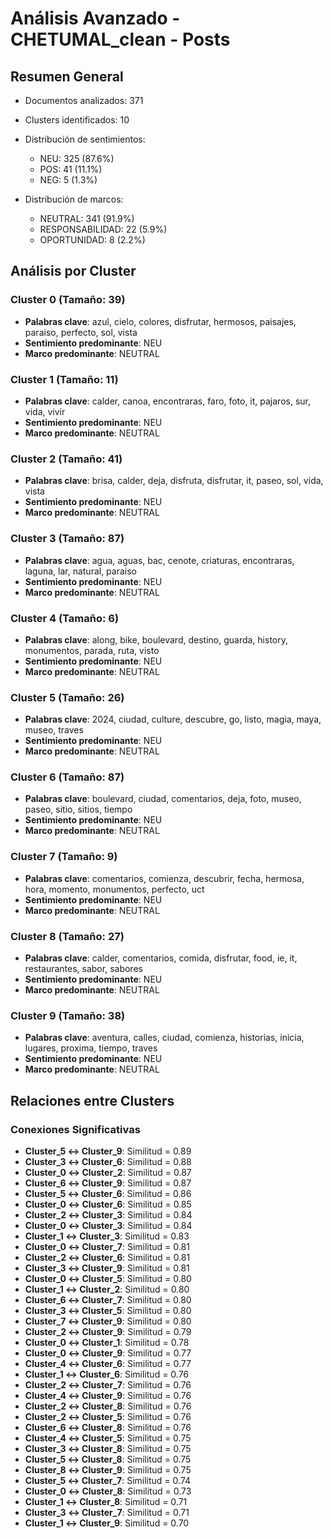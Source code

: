 # Análisis Avanzado - CHETUMAL_clean - Posts

## Resumen General

- Documentos analizados: 371
- Clusters identificados: 10
- Distribución de sentimientos:
  - NEU: 325 (87.6%)
  - POS: 41 (11.1%)
  - NEG: 5 (1.3%)

- Distribución de marcos:
  - NEUTRAL: 341 (91.9%)
  - RESPONSABILIDAD: 22 (5.9%)
  - OPORTUNIDAD: 8 (2.2%)

## Análisis por Cluster

### Cluster 0 (Tamaño: 39)
- **Palabras clave**: azul, cielo, colores, disfrutar, hermosos, paisajes, paraiso, perfecto, sol, vista
- **Sentimiento predominante**: NEU
- **Marco predominante**: NEUTRAL

### Cluster 1 (Tamaño: 11)
- **Palabras clave**: calder, canoa, encontraras, faro, foto, it, pajaros, sur, vida, vivir
- **Sentimiento predominante**: NEU
- **Marco predominante**: NEUTRAL

### Cluster 2 (Tamaño: 41)
- **Palabras clave**: brisa, calder, deja, disfruta, disfrutar, it, paseo, sol, vida, vista
- **Sentimiento predominante**: NEU
- **Marco predominante**: NEUTRAL

### Cluster 3 (Tamaño: 87)
- **Palabras clave**: agua, aguas, bac, cenote, criaturas, encontraras, laguna, lar, natural, paraiso
- **Sentimiento predominante**: NEU
- **Marco predominante**: NEUTRAL

### Cluster 4 (Tamaño: 6)
- **Palabras clave**: along, bike, boulevard, destino, guarda, history, monumentos, parada, ruta, visto
- **Sentimiento predominante**: NEU
- **Marco predominante**: NEUTRAL

### Cluster 5 (Tamaño: 26)
- **Palabras clave**: 2024, ciudad, culture, descubre, go, listo, magia, maya, museo, traves
- **Sentimiento predominante**: NEU
- **Marco predominante**: NEUTRAL

### Cluster 6 (Tamaño: 87)
- **Palabras clave**: boulevard, ciudad, comentarios, deja, foto, museo, paseo, sitio, sitios, tiempo
- **Sentimiento predominante**: NEU
- **Marco predominante**: NEUTRAL

### Cluster 7 (Tamaño: 9)
- **Palabras clave**: comentarios, comienza, descubrir, fecha, hermosa, hora, momento, monumentos, perfecto, uct
- **Sentimiento predominante**: NEU
- **Marco predominante**: NEUTRAL

### Cluster 8 (Tamaño: 27)
- **Palabras clave**: calder, comentarios, comida, disfrutar, food, ie, it, restaurantes, sabor, sabores
- **Sentimiento predominante**: NEU
- **Marco predominante**: NEUTRAL

### Cluster 9 (Tamaño: 38)
- **Palabras clave**: aventura, calles, ciudad, comienza, historias, inicia, lugares, proxima, tiempo, traves
- **Sentimiento predominante**: NEU
- **Marco predominante**: NEUTRAL

## Relaciones entre Clusters

### Conexiones Significativas
- **Cluster_5 ↔ Cluster_9**: Similitud = 0.89
- **Cluster_3 ↔ Cluster_6**: Similitud = 0.88
- **Cluster_0 ↔ Cluster_2**: Similitud = 0.87
- **Cluster_6 ↔ Cluster_9**: Similitud = 0.87
- **Cluster_5 ↔ Cluster_6**: Similitud = 0.86
- **Cluster_0 ↔ Cluster_6**: Similitud = 0.85
- **Cluster_2 ↔ Cluster_3**: Similitud = 0.84
- **Cluster_0 ↔ Cluster_3**: Similitud = 0.84
- **Cluster_1 ↔ Cluster_3**: Similitud = 0.83
- **Cluster_0 ↔ Cluster_7**: Similitud = 0.81
- **Cluster_2 ↔ Cluster_6**: Similitud = 0.81
- **Cluster_3 ↔ Cluster_9**: Similitud = 0.81
- **Cluster_0 ↔ Cluster_5**: Similitud = 0.80
- **Cluster_1 ↔ Cluster_2**: Similitud = 0.80
- **Cluster_6 ↔ Cluster_7**: Similitud = 0.80
- **Cluster_3 ↔ Cluster_5**: Similitud = 0.80
- **Cluster_7 ↔ Cluster_9**: Similitud = 0.80
- **Cluster_2 ↔ Cluster_9**: Similitud = 0.79
- **Cluster_0 ↔ Cluster_1**: Similitud = 0.78
- **Cluster_0 ↔ Cluster_9**: Similitud = 0.77
- **Cluster_4 ↔ Cluster_6**: Similitud = 0.77
- **Cluster_1 ↔ Cluster_6**: Similitud = 0.76
- **Cluster_2 ↔ Cluster_7**: Similitud = 0.76
- **Cluster_4 ↔ Cluster_9**: Similitud = 0.76
- **Cluster_2 ↔ Cluster_8**: Similitud = 0.76
- **Cluster_2 ↔ Cluster_5**: Similitud = 0.76
- **Cluster_6 ↔ Cluster_8**: Similitud = 0.76
- **Cluster_4 ↔ Cluster_5**: Similitud = 0.75
- **Cluster_3 ↔ Cluster_8**: Similitud = 0.75
- **Cluster_5 ↔ Cluster_8**: Similitud = 0.75
- **Cluster_8 ↔ Cluster_9**: Similitud = 0.75
- **Cluster_5 ↔ Cluster_7**: Similitud = 0.74
- **Cluster_0 ↔ Cluster_8**: Similitud = 0.73
- **Cluster_1 ↔ Cluster_8**: Similitud = 0.71
- **Cluster_3 ↔ Cluster_7**: Similitud = 0.71
- **Cluster_1 ↔ Cluster_9**: Similitud = 0.70